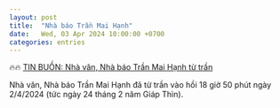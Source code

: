 ```yaml
---
layout: post
title:  "Nhà báo Trần Mai Hạnh"
date:   Wed, 03 Apr 2024 10:00:00 +0700
categories: entries
---
```

🔥🔥 [TIN BUỒN: Nhà văn, Nhà báo Trần Mai Hạnh từ trần](https://baotintuc.vn/thoi-su/tin-buon-nha-van-nha-bao-tran-mai-hanh-tu-tran-20240403182451133.htm)

Nhà văn, Nhà báo Trần Mai Hạnh đã từ trần vào hồi 18 giờ 50 phút ngày 2/4/2024 (tức ngày 24 tháng 2 năm Giáp Thìn).

